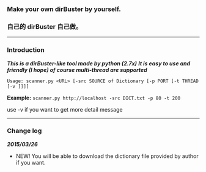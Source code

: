 ### Make your own dirBuster by yourself.
### 自己的 dirBuster 自己做。

---

### Introduction
***This is a dirBuster-like tool made by python (2.7x)***
***It is easy to use and friendly (I hope) of course multi-thread are supported***

```
Usage: scanner.py <URL> [-src SOURCE of Dictionary [-p PORT [-t THREAD [-v ]]]]
```
**Example:**
`scanner.py http://localhost -src DICT.txt -p 80 -t 200`

use -v if you want to get more detail message

---

### Change log
***2015/03/26***

* NEW! You will be able to download the dictionary file provided by author if you want.
